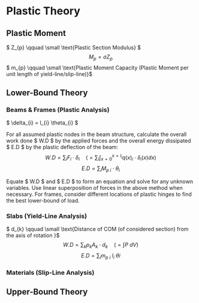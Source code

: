 # Plastic Theory

## Plastic Moment

$ Z_{p} \qquad \small \text{Plastic Section Modulus} $
$$ M_{p} = \sigma_{} Z_{p} $$
$ m_{p} \qquad \small \text{Plastic Moment Capacity (Plastic Moment per unit length of yield-line/slip-line)}$ 

## Lower-Bound Theory

### Beams & Frames (Plastic Analysis)

$ \delta_{i} = l_{i} \theta_{i} $

For all assumed plastic nodes in the beam structure, calculate the overall work done $ W.D $ by the applied forces and the overall energy dissipated $ E.D $  by the plastic deflection of the beam:
$$ W.D = \sum_{i} F_{i} \cdot \delta_{i} \quad \Big( = \sum_{i} \int_{x=0}^{x=l_{i}} q(x)_{i} \cdot \delta_{i}(x) dx \Big) $$ 
$$ E.D = \sum_{i} M_{p \ i} \cdot \theta_{i} $$

Equate $ W.D $ and $ E.D $ to form an equation and solve for any unknown variables. Use linear superposition of forces in the above method when necessary. For frames, consider different locations of  plastic hinges to find the best lower-bound of load.

### Slabs (Yield-Line Analysis)
$ d_{k} \qquad \small \text{Distance of COM (of considered section) from the axis of rotation }$
$$ W.D = \sum_{k} p_{k} A_{k} \cdot d_{k} \quad \Big( = \int P \ dV \Big) $$
$$ E.D = \sum_{i} m_{p \ i} \ l_{i} \ \theta{i} $$

### Materials (Slip-Line Analysis)

## Upper-Bound Theory
